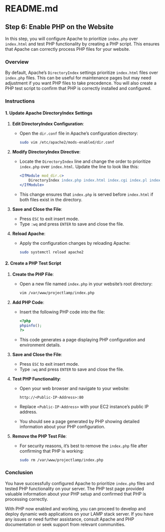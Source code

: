 # README.md

## Step 6: Enable PHP on the Website

In this step, you will configure Apache to prioritize `index.php` over `index.html` and test PHP functionality by creating a PHP script. This ensures that Apache can correctly process PHP files for your website.

### Overview

By default, Apache’s `DirectoryIndex` settings prioritize `index.html` files over `index.php` files. This can be useful for maintenance pages but may need adjustment if you want PHP files to take precedence. You will also create a PHP test script to confirm that PHP is correctly installed and configured.

### Instructions

#### 1. Update Apache DirectoryIndex Settings

1. **Edit DirectoryIndex Configuration**:
   - Open the `dir.conf` file in Apache’s configuration directory:

     ```bash
     sudo vim /etc/apache2/mods-enabled/dir.conf
     ```

2. **Modify DirectoryIndex Directive**:
   - Locate the `DirectoryIndex` line and change the order to prioritize `index.php` over `index.html`. Update the line to look like this:

     ```apache
     <IfModule mod_dir.c>
         DirectoryIndex index.php index.html index.cgi index.pl index.xhtml index.htm
     </IfModule>
     ```

   - This change ensures that `index.php` is served before `index.html` if both files exist in the directory.

3. **Save and Close the File**:
   - Press `ESC` to exit insert mode.
   - Type `:wq` and press `ENTER` to save and close the file.

4. **Reload Apache**:
   - Apply the configuration changes by reloading Apache:

     ```bash
     sudo systemctl reload apache2
     ```

#### 2. Create a PHP Test Script

1. **Create the PHP File**:
   - Open a new file named `index.php` in your website’s root directory:

     ```bash
     vim /var/www/projectlamp/index.php
     ```

2. **Add PHP Code**:
   - Insert the following PHP code into the file:

     ```php
     <?php
     phpinfo();
     ?>
     ```

   - This code generates a page displaying PHP configuration and environment details.

3. **Save and Close the File**:
   - Press `ESC` to exit insert mode.
   - Type `:wq` and press `ENTER` to save and close the file.

4. **Test PHP Functionality**:
   - Open your web browser and navigate to your website:

     ```text
     http://<Public-IP-Address>:80
     ```

   - Replace `<Public-IP-Address>` with your EC2 instance’s public IP address.

   - You should see a page generated by PHP showing detailed information about your PHP configuration.

5. **Remove the PHP Test File**:
   - For security reasons, it’s best to remove the `index.php` file after confirming that PHP is working:

     ```bash
     sudo rm /var/www/projectlamp/index.php
     ```

### Conclusion

You have successfully configured Apache to prioritize `index.php` files and tested PHP functionality on your server. The PHP test page provided valuable information about your PHP setup and confirmed that PHP is processing correctly.

With PHP now enabled and working, you can proceed to develop and deploy dynamic web applications on your LAMP stack server. If you have any issues or need further assistance, consult Apache and PHP documentation or seek support from relevant communities.